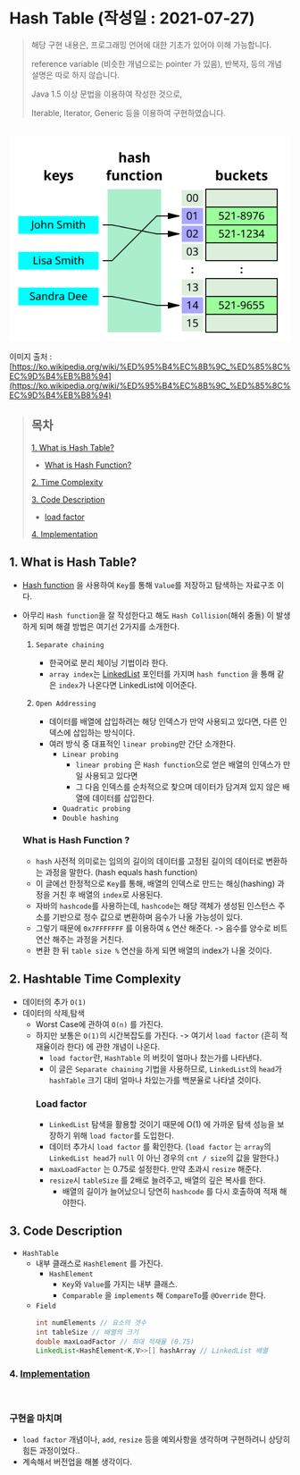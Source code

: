 # Hash Table (작성일 : 2021-07-27)
> 해당 구현 내용은, 프로그래밍 언어에 대한 기초가 있어야 이해 가능합니다.
>
>reference variable (비슷한 개념으로는 pointer 가 있음), 반복자, 등의 개념 설명은 따로 하지 않습니다.
>
>Java 1.5 이상 문법을 이용하여 작성한 것으로,
> 
>Iterable, Iterator, Generic 등을 이용하여 구현하였습니다.

<br/>
<img src="../../image/Hash_table.svg">

이미지 출처 : [https://ko.wikipedia.org/wiki/%ED%95%B4%EC%8B%9C_%ED%85%8C%EC%9D%B4%EB%B8%94](https://ko.wikipedia.org/wiki/%ED%95%B4%EC%8B%9C_%ED%85%8C%EC%9D%B4%EB%B8%94)

> ## 목차
>[1. What is Hash Table?](#1-what-is-hash-table)
>
> - [What is Hash Function?](#what-is-hash-function-)
>
>[2. Time Complexity](#2-LinkedList의-시간복잡도)
>
>[3. Code Description](#3-구현-코드-설명)
> - [load factor](#load-factor) 
> 
>[4. Implementation](#4-구현-코드)

## 1. What is Hash Table?

- [Hash function](#-What-is-Hash-Function-?) 을 사용하여 ```Key```를 통해 ```Value```를 저장하고 탐색하는 자료구조 이다.
- 아무리 ```Hash function```을 잘 작성한다고 해도 ```Hash Collision```(해쉬 충돌) 이 발생하게 되며 해결 방법은 여기선 2가지를 소개한다.
    1. ```Separate chaining```
       - 한국어로 분리 체이닝 기법이라 한다.
       - ```array index```는 [LinkedList](../list/README.md) 포인터를 가지며 ```hash function``` 을 통해 같은 ```index```가 나온다면 LinkedList에 이어준다.

    2. ```Open Addressing```
        - 데이터를 배열에 삽입하려는 해당 인덱스가 만약 사용되고 있다면, 다른 인덱스에 삽입하는 방식이다.
        - 여러 방식 중 대표적인 ```linear probing```만 간단 소개한다.
            - ```Linear probing```
                - ```linear probing``` 은 ```Hash function```으로 얻은 배열의 인덱스가 만일 사용되고 있다면
                - 그 다음 인덱스를 순차적으로 찾으며 데이터가 담겨져 있지 않은 배열에 데이터를 삽입한다.
            - ```Quadratic probing```
            - ```Double hashing```
    
    ### What is Hash Function ?
    
    - ```hash``` 사전적 의미로는 임의의 길이의 데이터를 고정된 길이의 데이터로 변환하는 과정을 말한다. (hash equals hash function)
    - 이 글에선 한정적으로 ```Key```를 통해, 배열의 인덱스로 만드는 해싱(hashing) 과정을 거친 후 배열의 ```index```로 사용된다.
    - 자바의 ```hashcode```를 사용하는데, ```hashcode```는 해당 객체가 생성된 인스턴스 주소를 기반으로 정수 값으로 변환하며 음수가 나올 가능성이 있다.
    - 그렇기 때문에 ```0x7FFFFFFF``` 를 이용하여 ```&``` 연산 해준다. -> 음수를 양수로 비트 연산 해주는 과정을 거친다.
    - 변환 한 뒤 ```table size %``` 연산을 하게 되면 배열의 index가 나올 것이다.

## 2. Hashtable Time Complexity
- 데이터의 추가 ```O(1)```
- 데이터의 삭제,탐색
  - Worst Case에 관하여  ```O(n)``` 를 가진다.
  - 하지만 보통은 ```O(1)```의 시간복잡도를 가진다. -> 여기서 ```load factor``` (흔히 적재율이라 한다) 에 관한 개념이 나온다.
    - ```load factor```란, ```HashTable``` 의 버킷이 얼마나 찼는가를 나타낸다.
    - 이 글은 ```Separate chaining``` 기법을 사용하므로, ```LinkedList```의 ```head```가 ```hashTable``` 크기 대비 얼마나 차있는가를 백분율로 나타낼 것이다.
    ### Load factor
    - ```LinkedList``` 탐색을 활용할 것이기 때문에 O(1) 에 가까운 탐색 성능을 보장하기 위해 ```load factor```를 도입한다.
    - 데이터 추가시 ```load factor``` 를 확인한다. (```load factor``` 는 ```array```의 ```LinkedList head```가 ```null``` 이 아닌 경우의 ```cnt / size```의 값을 말한다.)
    - ```maxLoadFactor``` 는 0.75로 설정한다. 만약 초과시 ```resize``` 해준다.
    - ```resize```시 ```tableSize``` 를 2배로 늘려주고, 배열의 깊은 복사를 한다.
        - 배열의  길이가 늘어났으니 당연히 ```hashcode``` 를 다시 호출하여 적재 해야한다.    

## 3. Code Description

- ```HashTable```
    - 내부 클래스로 ```HashElement``` 를 가진다.
        - ```HashElement```
            - ```Key```와 ```Value```를 가지는 내부 클래스.
            - ```Comparable``` 을 ```implements``` 해 ```CompareTo```를 ```@Override``` 한다.
    - ```Field```
        ```java
        int numElements // 요소의 갯수
        int tableSize // 배열의 크기
        double maxLoadFactor // 최대 적재율 (0.75)
        LinkedList<HashElement<K,V>>[] hashArray // LinkedList 배열
        ```
### 4. [Implementation](./Hash.java)
<br/>

### 구현을 마치며
- ```load factor``` 개념이나, ```add```, ```resize``` 등을 예외사항을 생각하며 구현하려니 상당히 힘든 과정이었다..
- 계속해서 버전업을 해볼 생각이다.